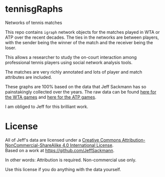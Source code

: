 # tennisgRaphs
Networks of tennis matches

This repo contains `igraph` network objects for the matches played in WTA or ATP over the recent decades.
The ties in the networks are between players, with the sender being the winner of the match and the receiver being the loser.

This allows a researcher to study the on-court interaction among professional tennis players using social network analysis tools.

The matches are very richly annotated and lots of player and match attributes are included.

These graphs are 100% based on the data that Jeff Sackmann has so painstakingly collected over the years. The raw data can be found [here for the WTA games](https://github.com/JeffSackmann/tennis_wta) and [here for the ATP games](https://github.com/JeffSackmann/tennis_atp). 

I am obliged to Jeff for this brilliant work.

# License
All of Jeff's data are licensed under a <a rel="license" href="http://creativecommons.org/licenses/by-nc-sa/4.0/">Creative Commons Attribution-NonCommercial-ShareAlike 4.0 International License</a>.<br />Based on a work at <a xmlns:dct="http://purl.org/dc/terms/" href="https://github.com/JeffSackmann" rel="dct:source">https://github.com/JeffSackmann</a>.

In other words: Attribution is required. Non-commercial use only.

Use this license if you do anything with the data yourself.
